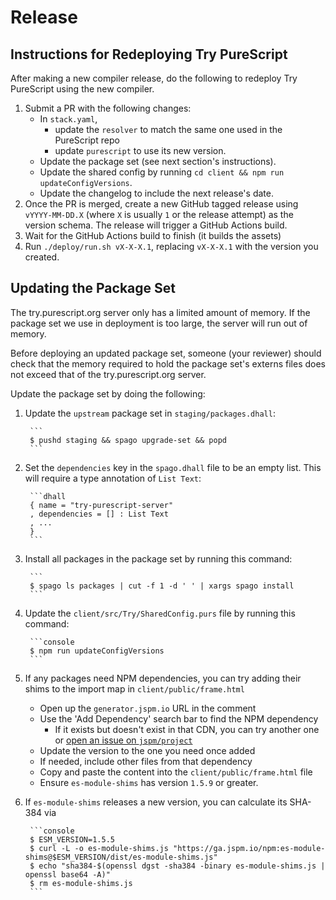 # Release

## Instructions for Redeploying Try PureScript

After making a new compiler release, do the following to redeploy Try PureScript using the new compiler.

1. Submit a PR with the following changes:
    - In `stack.yaml`,
      - update the `resolver` to match the same one used in the PureScript repo
      - update `purescript` to use its new version.
    - Update the package set (see next section's instructions).
    - Update the shared config by running `cd client && npm run updateConfigVersions`.
    - Update the changelog to include the next release's date.
2. Once the PR is merged, create a new GitHub tagged release using `vYYYY-MM-DD.X` (where `X` is usually `1` or the release attempt) as the version schema. The release will trigger a GitHub Actions build.
3. Wait for the GitHub Actions build to finish (it builds the assets)
4. Run `./deploy/run.sh vX-X-X.1`, replacing `vX-X-X.1` with the version you created.

## Updating the Package Set

The try.purescript.org server only has a limited amount of memory. If the package set we use in deployment is too large, the server will run out of memory.

Before deploying an updated package set, someone (your reviewer) should check that the memory required to hold the package set's externs files does not exceed that of the try.purescript.org server.

Update the package set by doing the following:

1. Update the `upstream` package set in `staging/packages.dhall`:

        ```
        $ pushd staging && spago upgrade-set && popd
        ```

2. Set the `dependencies` key in the `spago.dhall` file to be an empty list. This will require a type annotation of `List Text`:

        ```dhall
        { name = "try-purescript-server"
        , dependencies = [] : List Text
        , ...
        }
        ```

3. Install all packages in the package set by running this command:

        ```
        $ spago ls packages | cut -f 1 -d ' ' | xargs spago install
        ```

4. Update the `client/src/Try/SharedConfig.purs` file by running this command:

        ```console
        $ npm run updateConfigVersions
        ```

5. If any packages need NPM dependencies, you can try adding their shims to the import map in `client/public/frame.html`
    - Open up the `generator.jspm.io` URL in the comment
    - Use the 'Add Dependency' search bar to find the NPM dependency
        - If it exists but doesn't exist in that CDN, you can try another one or [open an issue on `jspm/project`](https://github.com/jspm/project#issue-queue-for-the-jspm-cdn)
    - Update the version to the one you need once added
    - If needed, include other files from that dependency
    - Copy and paste the content into the `client/public/frame.html` file
    - Ensure `es-module-shims` has version `1.5.9` or greater.

6. If `es-module-shims` releases a new version, you can calculate its SHA-384 via

        ```console
        $ ESM_VERSION=1.5.5
        $ curl -L -o es-module-shims.js "https://ga.jspm.io/npm:es-module-shims@$ESM_VERSION/dist/es-module-shims.js"
        $ echo "sha384-$(openssl dgst -sha384 -binary es-module-shims.js | openssl base64 -A)"
        $ rm es-module-shims.js
        ```

